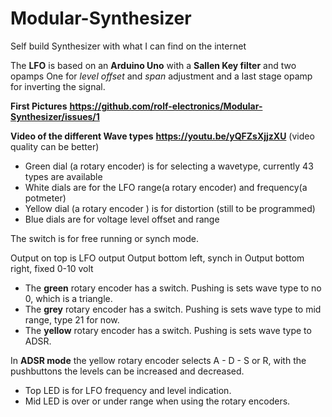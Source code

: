 # Modular-Synthesizer
Self build Synthesizer with what I can find on the internet

The **LFO** is based on an **Arduino Uno** with a **Sallen Key filter** and two opamps One for *level offset* and *span* adjustment and a last stage opamp for inverting the signal.

**First Pictures** **https://github.com/rolf-electronics/Modular-Synthesizer/issues/1**

**Video of the different Wave types** **https://youtu.be/yQFZsXjjzXU**
(video quality can be better)

* Green dial   (a rotary encoder) is for selecting a wavetype, currently 43 types are available
* White dials  are for the LFO range(a rotary encoder) and frequency(a potmeter)
* Yellow dial  (a rotary encoder ) is for distortion (still to be programmed)
* Blue dials   are for voltage level offset and range

The switch is for free running or synch mode.

Output on top is LFO output
Output bottom left, synch in
Output bottom right, fixed 0-10 volt

* The **green**  rotary encoder has a switch. Pushing is sets wave type to no 0, which is a triangle.
* The **grey**   rotary encoder has a switch. Pushing is sets wave type to mid range, type 21 for now.
* The **yellow** rotary encoder has a switch. Pushing is sets wave type to ADSR.

In **ADSR mode** the yellow rotary encoder selects A - D - S or R, with the pushbuttons the levels can be increased and decreased.

* Top LED is for LFO frequency and level indication.
* Mid LED is over or under range when using the rotary encoders.
